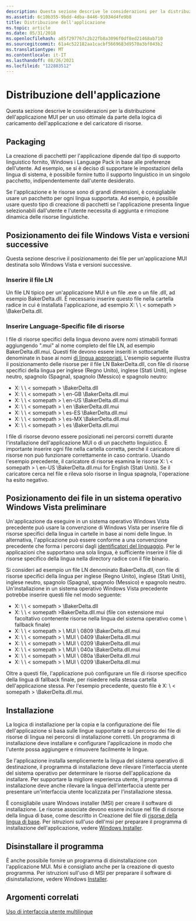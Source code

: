 ```yaml
---
description: Questa sezione descrive le considerazioni per la distribuzione dell'applicazione MUI per un uso ottimale da parte della logica di caricamento dell'applicazione e del caricatore di risorse.
ms.assetid: 6c10b355-9bdd-4dba-8446-91034d4fe9b8
title: Distribuzione dell'applicazione
ms.topic: article
ms.date: 05/31/2018
ms.openlocfilehash: a85f297767c2b22fb8a3096f0df8ed21468ab710
ms.sourcegitcommit: 61a4c522182aa1cacbf5669683d9570a3bf043b2
ms.translationtype: MT
ms.contentlocale: it-IT
ms.lasthandoff: 08/26/2021
ms.locfileid: "122883512"
---
```

# <a name="application-deployment"></a>Distribuzione dell'applicazione

Questa sezione descrive le considerazioni per la distribuzione dell'applicazione MUI per un uso ottimale da parte della logica di caricamento dell'applicazione e del caricatore di risorse.

## <a name="packaging"></a>Packaging

La creazione di pacchetti per l'applicazione dipende dal tipo di supporto linguistico fornito, Windows i Language Pack in base alle preferenze dell'utente. Ad esempio, se si è deciso di supportare le impostazioni della lingua di sistema, è possibile fornire tutto il supporto linguistico in un singolo pacchetto, indipendentemente dall'utente desiderato.

Se l'applicazione e le risorse sono di grandi dimensioni, è consigliabile usare un pacchetto per ogni lingua supportata. Ad esempio, è possibile usare questo tipo di creazione di pacchetti se l'applicazione presenta lingue selezionabili dall'utente e l'utente necessita di aggiunta e rimozione dinamica delle risorse linguistiche.

## <a name="file-placement-on-windows-vista-and-later"></a>Posizionamento dei file Windows Vista e versioni successive

Questa sezione descrive il posizionamento dei file per un'applicazione MUI destinata solo Windows Vista e versioni successive.

### <a name="place-the-ln-file"></a>Inserire il file LN

Un file LN tipico per un'applicazione MUI è un file .exe o un file .dll, ad esempio BakerDelta.dll. È necessario inserire questo file nella cartella radice in cui è installata l'applicazione, ad esempio X: \\ \\ &lt; somepath &gt; \\BakerDelta.dll.

### <a name="place-language-specific-resource-files"></a>Inserire Language-Specific file di risorse

I file di risorse specifici della lingua devono avere nomi stimabili formati aggiungendo ".mui" al nome completo del file LN, ad esempio BakerDelta.dll.mui. Questi file devono essere inseriti in sottocartelle denominate in base ai nomi [di lingua appropriati.](language-names.md) L'esempio seguente illustra il posizionamento delle risorse per il file LN BakerDelta.dll, con file di risorse specifici della lingua per inglese (Regno Unito), inglese (Stati Uniti), inglese neutro, spagnolo (Spagna), spagnolo (Messico) e spagnolo neutro:

-   X: \\ \\ &lt; somepath &gt; \\BakerDelta.dll
-   X: \\ \\ &lt; somepath &gt; \\ en-GB \\BakerDelta.dll.mui
-   X: \\ \\ &lt; somepath &gt; \\ en-US \\BakerDelta.dll.mui
-   X: \\ \\ &lt; somepath &gt; \\ en \\BakerDelta.dll.mui
-   X: \\ \\ &lt; somepath &gt; \\ es-ES \\BakerDelta.dll.mui
-   X: \\ \\ &lt; somepath &gt; \\ es-MX \\BakerDelta.dll.mui
-   X: \\ \\ &lt; somepath &gt; \\ es \\BakerDelta.dll.mui

I file di risorse devono essere posizionati nei percorsi corretti durante l'installazione dell'applicazione MUI o di un pacchetto linguistico. È importante inserire ogni file nella cartella corretta, perché il caricatore di risorse non può funzionare correttamente in caso contrario. Usando l'esempio precedente, il caricatore di risorse esamina le risorse X: \\ &lt; somepath &gt; \\ en-US \\BakerDelta.dll.mui for English (Stati Uniti). Se il caricatore cerca nel file e rileva solo risorse in lingua spagnola, l'operazione ha esito negativo.

## <a name="file-placement-on-a-pre-windows-vista-operating-system"></a>Posizionamento dei file in un sistema operativo Windows Vista preliminare

Un'applicazione da eseguire in un sistema operativo Windows Vista precedente può usare la convenzione di Windows Vista per inserire file di risorse specifici della lingua in cartelle in base ai nomi delle lingue. In alternativa, l'applicazione può essere conforme a una convenzione precedente che forma i percorsi dagli [identificatori del linguaggio](language-identifiers.md). Per le applicazioni che supportano una sola lingua, è sufficiente inserire il file di risorse specifico della lingua nella directory radice con il file binario.

Si consideri ad esempio un file LN denominato BakerDelta.dll, con file di risorse specifici della lingua per inglese (Regno Unito), inglese (Stati Uniti), inglese neutro, spagnolo (Spagna), spagnolo (Messico) e spagnolo neutro. Un'installazione in un sistema operativo Windows Vista precedente potrebbe inserire questi file nel modo seguente:

-   X: \\ \\ &lt; somepath &gt; \\BakerDelta.dll
-   X: \\ \\ &lt; somepath &gt;BakerDelta.dll.mui (file con estensione mui facoltativo contenente risorse nella lingua del sistema operativo come \\ fallback finale)
-   X: \\ \\ &lt; somepath &gt; \\ MUI \\ 0809 \\BakerDelta.dll.mui
-   X: \\ \\ &lt; somepath &gt; \\ MUI \\ 0409 \\BakerDelta.dll.mui
-   X: \\ \\ &lt; somepath &gt; \\ MUI \\ 0209 \\BakerDelta.dll.mui
-   X: \\ \\ &lt; somepath &gt; \\ MUI \\ 040a \\BakerDelta.dll.mui
-   X: \\ \\ &lt; somepath &gt; \\ MUI \\ 080a \\BakerDelta.dll.mui
-   X: \\ \\ &lt; somepath &gt; \\ MUI \\ 0209 \\BakerDelta.dll.mui

Oltre a questi file, l'applicazione può configurare un file di risorse specifico della lingua di fallback finale, per risiedere nella stessa cartella dell'applicazione stessa. Per l'esempio precedente, questo file è X: \\ &lt; somepath &gt; \\BakerDelta.dll.mui.

## <a name="installation"></a>Installazione

La logica di installazione per la copia e la configurazione dei file dell'applicazione si basa sulle lingue supportate e sul percorso dei file di risorse di lingua nei percorsi di installazione corretti. Un programma di installazione deve installare e configurare l'applicazione in modo che l'utente possa aggiungere e rimuovere facilmente le lingue.

Se l'applicazione installa semplicemente la lingua del sistema operativo di destinazione, il programma di installazione deve rilevare l'interfaccia utente del sistema operativo per determinare le risorse dell'applicazione da installare. Per supportare la migliore esperienza utente, il programma di installazione deve anche rilevare la lingua dell'interfaccia utente per presentare un'interfaccia utente localizzata per l'installazione stessa.

È consigliabile usare Windows installer (MSI) per creare il software di installazione. Le risorse associate devono essere incluse nel file di risorse della lingua di base, come descritto in Creazione del file di [risorse della lingua di base](creating-the-base-language-resource-file.md). Per istruzioni sull'uso dell'msi per preparare il programma di installazione dell'applicazione, vedere [Windows Installer](../msi/windows-installer-portal.md).

## <a name="uninstall-program"></a>Disinstallare il programma

È anche possibile fornire un programma di disinstallazione con l'applicazione MUI. Msi è consigliato anche per la creazione di questo programma. Per istruzioni sull'uso di MSI per preparare il software di disinstallazione, vedere Windows [Installer](../msi/windows-installer-portal.md).

## <a name="related-topics"></a>Argomenti correlati

<dl> <dt>

[Uso di interfaccia utente multilingue](using-multilingual-user-interface.md)
</dt> </dl>

 

 
